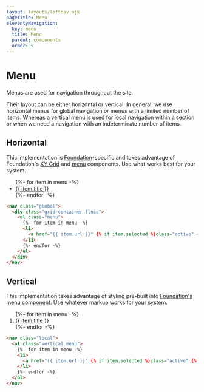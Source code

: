 ```yaml
---
layout: layouts/leftnav.njk
pageTitle: Menu
eleventyNavigation:
  key: menu
  title: Menu
  parent: components
  order: 5
---
```


# Menu

<div class="lead">Menus are used for navigation throughout the site.</div>

Their layout can be either horizontal or vertical. In general, we use horizontal menus for global navigation or menus with a limited number of items. Whereas a vertical menu is used for local navigation within a section or when we need a navigation with an indeterminate number of items.

## Horizontal

This implementation is [Foundation](https://get.foundation/index.html)-specific and takes advantage of Foundation's [XY Grid](https://get.foundation/sites/docs/xy-grid.html) and [menu](https://get.foundation/sites/docs/menu.html) components. Use what works best for your system.

<nav class="global">
  <div class="grid-container fluid">
    <ul class="menu">
      {%- for item in menu -%}
      <li>
        <a href="{{ item.url }}" {% if item.selected %}class="active" {% endif %}>{{ item.title }}</a>
      </li>
      {%- endfor -%}
    </ul>
  </div>
</nav>

``` html
<nav class="global">
  <div class="grid-container fluid">
    <ul class="menu">
      {%- for item in menu -%}
      <li>
        <a href="{{ item.url }}" {% if item.selected %}class="active" {% endif %}>{{ item.title }}</a>
      </li>
      {%- endfor -%}
    </ul>
  </div>
</nav>
```

## Vertical 

This implementation takes advantage of styling pre-built into [Foundation's menu component](https://get.foundation/sites/docs/menu.html). Use whatever markup works for your system. 

<nav class="local">
  <ol class="vertical menu">
    {%- for item in menu -%}
    <li>
      <a href="{{ item.url }}" {% if item.selected %}class="active" {% endif %}>{{ item.title }}</a>
    </li>
    {%- endfor -%}
  </ol>
</nav>

``` html
<nav class="local">
  <ol class="vertical menu">
    {%- for item in menu -%}
    <li>
      <a href="{{ item.url }}" {% if item.selected %}class="active" {% endif %}>{{ item.title }}</a>
    </li>
    {%- endfor -%}
  </ol>
</nav>
```